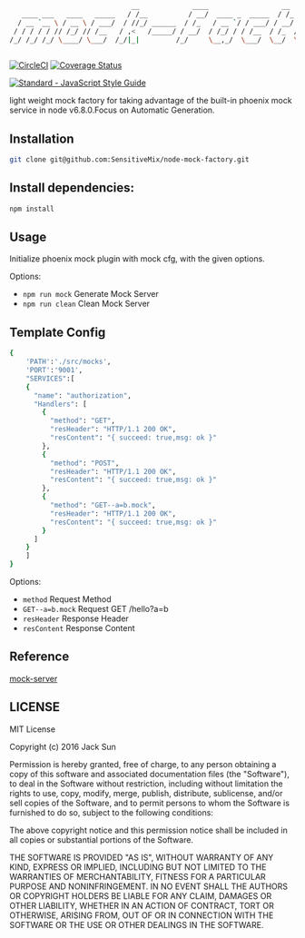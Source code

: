 ```bash
                              __             ____                  __
   ____ ___   ____   _____   / /__          / __/  ____ _  _____  / /_  ____    _____   __  __
  / __ `__ \ / __ \ / ___/  / //_/ ______  / /_   / __ `/ / ___/ / __/ / __ \  / ___/  / / / /
 / / / / / // /_/ // /__   / ,<   /_____/ / __/  / /_/ / / /__  / /_  / /_/ / / /     / /_/ /
/_/ /_/ /_/ \____/ \___/  /_/|_|         /_/     \__,_/  \___/  \__/  \____/ /_/      \__, /
                                                                                     /____/
```
[![CircleCI](https://circleci.com/gh/SensitiveMix/node-mock-factory/tree/master.svg?style=shield&circle-token=18fe4ac495f7430045c2f9e57f33acd7b866023a)](https://circleci.com/gh/SensitiveMix/node-mock-factory/tree/master)
[![Coverage Status](https://coveralls.io/repos/github/BTCChina/phoenix-kyc-service/badge.svg?branch=jack-dev&t=gfYVZa)](https://coveralls.io/github/BTCChina/phoenix-kyc-service?branch=jack-dev)


[![Standard - JavaScript Style Guide](https://cdn.rawgit.com/feross/standard/master/badge.svg)](https://github.com/feross/standard)

light weight mock factory  for taking advantage of the built-in phoenix mock service in node v6.8.0.Focus on Automatic Generation.


## Installation
```bash
git clone git@github.com:SensitiveMix/node-mock-factory.git
```


## Install dependencies:
```bash
npm install
```

## Usage
Initialize phoenix mock plugin with mock cfg, with the given options.

 Options:
  - `npm run mock`  Generate Mock Server
  - `npm run clean` Clean Mock Server


## Template Config
```bash
{
    'PATH':'./src/mocks',
    'PORT':'9001',
    "SERVICES":[
    {
      "name": "authorization",
      "Handlers": [
        {
          "method": "GET",
          "resHeader": "HTTP/1.1 200 OK",
          "resContent": "{ succeed: true,msg: ok }"
        },
        {
          "method": "POST",
          "resHeader": "HTTP/1.1 200 OK",
          "resContent": "{ succeed: true,msg: ok }"
        },
        {
          "method": "GET--a=b.mock",
          "resHeader": "HTTP/1.1 200 OK",
          "resContent": "{ succeed: true,msg: ok }"
        }
      ]
    }
    ]
}
```

Options:
  - `method`  Request Method
  - `GET--a=b.mock` Request GET /hello?a=b
  - `resHeader`  Response Header
  - `resContent` Response Content


## Reference

[mock-server](https://github.com/namshi/mockserver)

## LICENSE
MIT License

Copyright (c) 2016 Jack Sun

Permission is hereby granted, free of charge, to any person obtaining a copy
of this software and associated documentation files (the "Software"), to deal
in the Software without restriction, including without limitation the rights
to use, copy, modify, merge, publish, distribute, sublicense, and/or sell
copies of the Software, and to permit persons to whom the Software is
furnished to do so, subject to the following conditions:

The above copyright notice and this permission notice shall be included in all
copies or substantial portions of the Software.

THE SOFTWARE IS PROVIDED "AS IS", WITHOUT WARRANTY OF ANY KIND, EXPRESS OR
IMPLIED, INCLUDING BUT NOT LIMITED TO THE WARRANTIES OF MERCHANTABILITY,
FITNESS FOR A PARTICULAR PURPOSE AND NONINFRINGEMENT. IN NO EVENT SHALL THE
AUTHORS OR COPYRIGHT HOLDERS BE LIABLE FOR ANY CLAIM, DAMAGES OR OTHER
LIABILITY, WHETHER IN AN ACTION OF CONTRACT, TORT OR OTHERWISE, ARISING FROM,
OUT OF OR IN CONNECTION WITH THE SOFTWARE OR THE USE OR OTHER DEALINGS IN THE
SOFTWARE.

